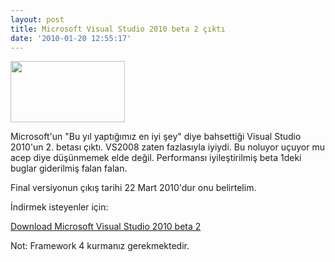 ```yaml
---
layout: post
title: Microsoft Visual Studio 2010 beta 2 çıktı
date: '2010-01-20 12:55:17'
---
```


<a href="http://www.hakanu.net/wp-content/uploads/2010/01/vs2010_logo.png"><img class="aligncenter size-full wp-image-835" title="vs2010_logo" src="http://www.hakanu.net/wp-content/uploads/2010/01/vs2010_logo.png" alt="" width="183" height="98" /></a>

Microsoft'un "Bu yıl yaptığımız en iyi şey" diye bahsettiği Visual Studio 2010'un 2. betası çıktı. VS2008 zaten fazlasıyla iyiydi. Bu noluyor uçuyor mu acep diye düşünmemek elde değil. Performansı iyileştirilmiş beta 1deki buglar giderilmiş falan falan.

Final versiyonun çıkış tarihi 22 Mart 2010'dur onu belirtelim.

İndirmek isteyenler için:

<a href="http://www.microsoft.com/visualstudio/en-us/try/default.mspx#download" target="_blank">Download Microsoft Visual Studio 2010 beta 2</a>

Not: Framework 4 kurmanız gerekmektedir.